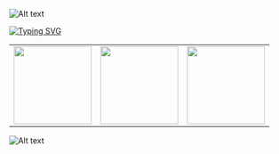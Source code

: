 ![Alt text](https://camo.githubusercontent.com/8476bafc21e97404a1a181562dce9ea2ec2dec599c2d2c81d7df3ecf8830c77d/68747470733a2f2f63617073756c652d72656e6465722e76657263656c2e6170702f6170693f747970653d776176696e6726636f6c6f723d353841364646266865696768743d3132302673656374696f6e3d686561646572)

[![Typing SVG](https://readme-typing-svg.demolab.com/?lines=Hello+,+eu+sou+o+Vini)](https://git.io/typing-svg)


<table align="center">
  <tr>
    <td><img src="https://raw.githubusercontent.com/Relapso/profileContents/refs/heads/main/brazil.svg?token=GHSAT0AAAAAADGJPXFFSUOB3SCHW6BIR55K2C7CCWA" width="140px"/></td>
    <td><img src="https://raw.githubusercontent.com/Relapso/profileContents/refs/heads/main/years.svg?token=GHSAT0AAAAAADGJPXFE7OXNRSPZG7JMZF4Y2C7CD5A" width="140px"/></td>
    <td><img src="https://raw.githubusercontent.com/Relapso/profileContents/refs/heads/main/dev.svg?token=GHSAT0AAAAAADGJPXFFXXTEW7FEO2N7M6WM2C7CFHQ" width="140px"/></td>
  </tr>
</table>

![Alt text](https://camo.githubusercontent.com/8476bafc21e97404a1a181562dce9ea2ec2dec599c2d2c81d7df3ecf8830c77d/68747470733a2f2f63617073756c652d72656e6465722e76657263656c2e6170702f6170693f747970653d776176696e6726636f6c6f723d353841364646266865696768743d3132302673656374696f6e3d686561646572)

